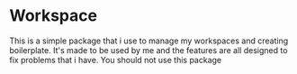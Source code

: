 # Workspace
This is a simple package that i use to manage my workspaces and creating boilerplate. 
It's made to be used by me and the features are all designed to fix problems that i have. You should not use this package
